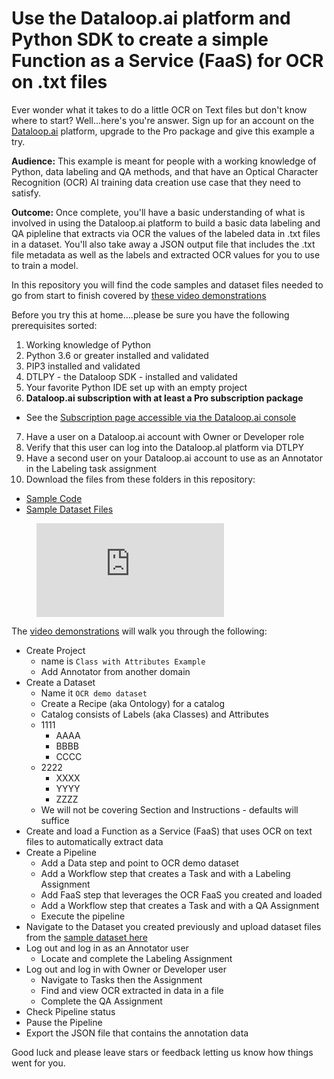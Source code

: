 # Use the Dataloop.ai platform and Python SDK to create a simple Function as a Service (FaaS) for OCR on .txt files

Ever wonder what it takes to do a little OCR on Text files but don't know where to start?  Well...here's you're answer.  Sign up for an account on the [Dataloop.ai](https://console.dataloop.ai/welcome) platform, upgrade to the Pro package and give this example a try.

**Audience:**  This example is meant for people with a working knowledge of Python, data labeling and QA methods, and that have an Optical Character Recognition (OCR) AI training data creation use case that they need to satisfy.  

**Outcome:**  Once complete, you'll have a basic understanding of what is involved in using the Dataloop.ai platform to build a basic data labeling and QA pipleline that extracts via OCR the values of the labeled data in .txt files in a dataset.  You'll also take away a JSON output file that includes the .txt file metadata as well as the labels and extracted OCR values for you to use to train a model.

In this repository you will find the code samples and dataset files needed to go from start to finish covered by [these video demonstrations](https://app.guidde.co/share/playlists/hdmN19SmnZjuCw81zazzZq?origin=4cXRgiQFJqZCWFXQkELs2EkPq182&t=0)

Before you try this at home….please be sure you have the following prerequisites sorted:

1. Working knowledge of Python
2. Python 3.6 or greater installed and validated
3. PIP3 installed and validated
4. DTLPY - the Dataloop SDK - installed and validated
5. Your favorite Python IDE set up with an empty project
6. **Dataloop.ai subscription with at least a Pro subscription package**
- See the [Subscription page accessible via the Dataloop.ai console](https://console.dataloop.ai/iam/6af0b572-1ff2-46fc-b1ee-d16275c58f7f/account?tab=subscription)
7. Have a user on a Dataloop.ai account with Owner or Developer role
8. Verify that this user can log into the Dataloop.al platform via DTLPY
9. Have a second user on your Dataloop.ai account to use as an Annotator in the Labeling task assignment
10. Download the files from these folders in this repository:
- [Sample Code](https://github.com/dataloop-ai-apps/faas-ocr-demo/tree/main/sample%20code)
- [Sample Dataset Files](https://github.com/dataloop-ai-apps/faas-ocr-demo/tree/main/dataset%20files)

<!-- blank line -->
<figure class="video_container">
  <iframe src="https://embed.app.guidde.co/playlists/hdmN19SmnZjuCw81zazzZq" frameborder="0" allowfullscreen="true"> </iframe>
</figure>
<!-- blank line -->

The [video demonstrations](https://app.guidde.co/share/playlists/hdmN19SmnZjuCw81zazzZq?origin=4cXRgiQFJqZCWFXQkELs2EkPq182&t=0) will walk you through the following:

- Create Project
  - name is `Class with Attributes Example`
  - Add Annotator from another domain
- Create a Dataset
  - Name it `OCR demo dataset`
  - Create a Recipe (aka Ontology) for a catalog
  - Catalog consists of Labels (aka Classes) and Attributes
  - 1111
    - AAAA
    - BBBB
    - CCCC
  - 2222
    - XXXX
    - YYYY
    - ZZZZ
  - We will not be covering Section and Instructions - defaults will suffice
- Create and load a Function as a Service (FaaS) that uses OCR on text files to automatically extract data
- Create a Pipeline
  - Add a Data step and point to OCR demo dataset
  - Add a Workflow step that creates a Task and with a Labeling Assignment
  - Add FaaS step that leverages the OCR FaaS you created and loaded
  - Add a Workflow step that creates a Task and with a QA Assignment
  - Execute the pipeline
- Navigate to the Dataset you created previously and upload dataset files from the [sample dataset here](https://github.com/dataloop-ai-apps/faas-ocr-demo/tree/main/dataset%20files)
- Log out and log in as an Annotator user
  - Locate and complete the Labeling Assignment
- Log out and log in with Owner or Developer user
  - Navigate to Tasks then the Assignment
  - Find and view OCR extracted in data in a file
  - Complete the QA Assignment
- Check Pipeline status
- Pause the Pipeline
- Export the JSON file that contains the annotation data

Good luck and please leave stars or feedback letting us know how things went for you.
